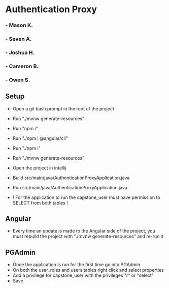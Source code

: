 # Authentication Proxy
### - Mason K.
### - Seven A.
### - Joshua H.
### - Cameron B.
### - Owen S.

## Setup
- Open a git bash prompt in the root of the project
- Run "./mvnw generate-resources"
- Run "npm i"
- Run "./npm i @angular/cli"
- Run "./npm i"
- Run "./mvnw generate-resources"
- Open the project in intellij
- Build src/main/java/AuthenticationProxyApplication.java
- Run src/main/java/AuthenticationProxyApplication.java

- ! For the application to run the capstone_user must have permission to SELECT from both tables !

## Angular
- Every time an update is made to the Angular side of the project, you must rebuild the project with "./mvnw generate-resources" and re-run it

## PGAdmin
- Once the application is run for the first time go into PGAdmin
- On both the user_roles and users tables right click and select properties
- Add a privilege for capstone_user with the privileges "r" or "select"
- Save